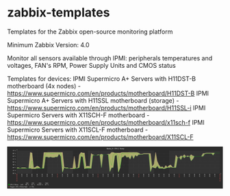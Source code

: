 # zabbix-templates
Templates for the Zabbix open-source monitoring platform

Minimum Zabbix Version: 4.0

Monitor all sensors available through IPMI: peripherals temperatures and voltages, FAN's RPM, Power Supply Units and CMOS status


Templates for devices:
IPMI Supermicro A+ Servers with H11DST-B motherboard (4x nodes) - https://www.supermicro.com/en/products/motherboard/H11DST-B
IPMI Supermicro A+ Servers with H11SSL motherboard (storage) - https://www.supermicro.com/en/products/motherboard/H11SSL-i
IPMI Supermicro Servers with X11SCH-F motherboard - https://www.supermicro.com/en/products/motherboard/x11sch-f
IPMI Supermicro Servers with X11SCL-F motherboard - https://www.supermicro.com/en/products/motherboard/X11SCL-F

![temperature_graph](temperature_graph.png)
